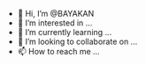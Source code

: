 - 👋 Hi, I’m @BAYAKAN
- 👀 I’m interested in ...
- 🌱 I’m currently learning ...
- 💞️ I’m looking to collaborate on ...
- 📫 How to reach me ...

<!---
BAYAKAN/BAYAKAN is a ✨ special ✨ repository because its `README.md` (this file) appears on your GitHub profile.
You can click the Preview link to take a look at your changes.
--->
